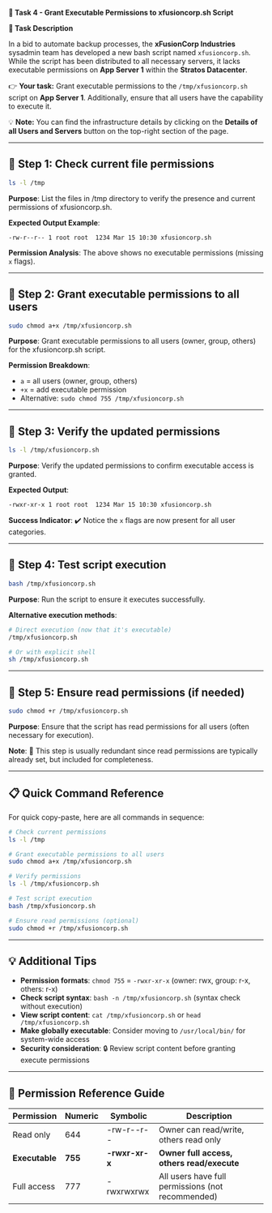 **🌟 Task 4 - Grant Executable Permissions to xfusioncorp.sh Script**

**📌 Task Description**

In a bid to automate backup processes, the **xFusionCorp Industries** sysadmin team has developed a new bash script named `xfusioncorp.sh`. While the script has been distributed to all necessary servers, it lacks executable permissions on **App Server 1** within the **Stratos Datacenter**.

👉 **Your task:** Grant executable permissions to the `/tmp/xfusioncorp.sh` script on **App Server 1**. Additionally, ensure that all users have the capability to execute it.

💡 **Note:** You can find the infrastructure details by clicking on the **Details of all Users and Servers** button on the top-right section of the page.

---

## 🔹 Step 1: Check current file permissions

```bash
ls -l /tmp
```

**Purpose**: List the files in /tmp directory to verify the presence and current permissions of xfusioncorp.sh.

**Expected Output Example**:
```
-rw-r--r-- 1 root root  1234 Mar 15 10:30 xfusioncorp.sh
```

**Permission Analysis**: The above shows no executable permissions (missing `x` flags).

---

## 🔹 Step 2: Grant executable permissions to all users

```bash
sudo chmod a+x /tmp/xfusioncorp.sh
```

**Purpose**: Grant executable permissions to all users (owner, group, others) for the xfusioncorp.sh script.

**Permission Breakdown**:
- `a` = all users (owner, group, others)
- `+x` = add executable permission
- Alternative: `sudo chmod 755 /tmp/xfusioncorp.sh`

---

## 🔹 Step 3: Verify the updated permissions

```bash
ls -l /tmp/xfusioncorp.sh
```

**Purpose**: Verify the updated permissions to confirm executable access is granted.

**Expected Output**:
```
-rwxr-xr-x 1 root root  1234 Mar 15 10:30 xfusioncorp.sh
```

**Success Indicator**: ✔️ Notice the `x` flags are now present for all user categories.

---

## 🔹 Step 4: Test script execution

```bash
bash /tmp/xfusioncorp.sh
```

**Purpose**: Run the script to ensure it executes successfully.

**Alternative execution methods**:
```bash
# Direct execution (now that it's executable)
/tmp/xfusioncorp.sh

# Or with explicit shell
sh /tmp/xfusioncorp.sh
```

---

## 🔹 Step 5: Ensure read permissions (if needed)

```bash
sudo chmod +r /tmp/xfusioncorp.sh
```

**Purpose**: Ensure that the script has read permissions for all users (often necessary for execution).

**Note**: 📝 This step is usually redundant since read permissions are typically already set, but included for completeness.

---

## 📋 Quick Command Reference

For quick copy-paste, here are all commands in sequence:

```bash
# Check current permissions
ls -l /tmp

# Grant executable permissions to all users
sudo chmod a+x /tmp/xfusioncorp.sh

# Verify permissions
ls -l /tmp/xfusioncorp.sh

# Test script execution
bash /tmp/xfusioncorp.sh

# Ensure read permissions (optional)
sudo chmod +r /tmp/xfusioncorp.sh
```

---

## 💡 Additional Tips

- **Permission formats**: `chmod 755` = `-rwxr-xr-x` (owner: rwx, group: r-x, others: r-x)
- **Check script syntax**: `bash -n /tmp/xfusioncorp.sh` (syntax check without execution)
- **View script content**: `cat /tmp/xfusioncorp.sh` or `head /tmp/xfusioncorp.sh`
- **Make globally executable**: Consider moving to `/usr/local/bin/` for system-wide access
- **Security consideration**: 🔒 Review script content before granting execute permissions

---

## 🎯 Permission Reference Guide

| Permission | Numeric | Symbolic | Description |
|------------|---------|----------|-------------|
| Read only | 644 | -rw-r--r-- | Owner can read/write, others read only |
| **Executable** | **755** | **-rwxr-xr-x** | **Owner full access, others read/execute** |
| Full access | 777 | -rwxrwxrwx | All users have full permissions (not recommended) |